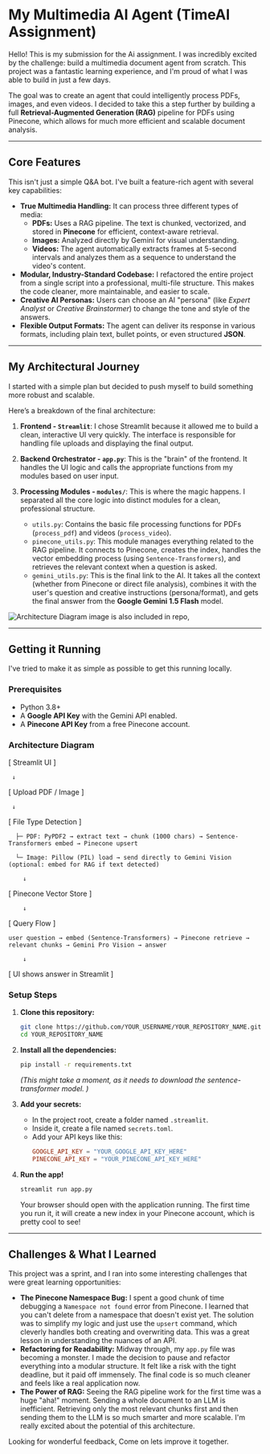# My Multimedia AI Agent (TimeAI Assignment)

Hello! This is my submission for the Ai assignment. I was incredibly excited by the challenge: build a multimedia document agent from scratch. This project was a fantastic learning experience, and I'm proud of what I was able to build in just a few days.

The goal was to create an agent that could intelligently process PDFs, images, and even videos. I decided to take this a step further by building a full **Retrieval-Augmented Generation (RAG)** pipeline for PDFs using Pinecone, which allows for much more efficient and scalable document analysis.

---

##  Core Features

This isn't just a simple Q&A bot. I've built a feature-rich agent with several key capabilities:

*   **True Multimedia Handling:** It can process three different types of media:
    *   **PDFs:** Uses a RAG pipeline. The text is chunked, vectorized, and stored in **Pinecone** for efficient, context-aware retrieval.
    *   **Images:** Analyzed directly by Gemini for visual understanding.
    *   **Videos:** The agent automatically extracts frames at 5-second intervals and analyzes them as a sequence to understand the video's content.
*   **Modular, Industry-Standard Codebase:** I refactored the entire project from a single script into a professional, multi-file structure. This makes the code cleaner, more maintainable, and easier to scale.
*   **Creative AI Personas:** Users can choose an AI "persona" (like *Expert Analyst* or *Creative Brainstormer*) to change the tone and style of the answers.
*   **Flexible Output Formats:** The agent can deliver its response in various formats, including plain text, bullet points, or even structured **JSON**.

---

##  My Architectural Journey

I started with a simple plan but decided to push myself to build something more robust and scalable.

Here’s a breakdown of the final architecture:

1.  **Frontend - `Streamlit`**: I chose Streamlit because it allowed me to build a clean, interactive UI very quickly. The interface is responsible for handling file uploads and displaying the final output.

2.  **Backend Orchestrator - `app.py`**: This is the "brain" of the frontend. It handles the UI logic and calls the appropriate functions from my modules based on user input.

3.  **Processing Modules - `modules/`**: This is where the magic happens. I separated all the core logic into distinct modules for a clean, professional structure.
    *   `utils.py`: Contains the basic file processing functions for PDFs (`process_pdf`) and videos (`process_video`).
    *   `pinecone_utils.py`: This module manages everything related to the RAG pipeline. It connects to Pinecone, creates the index, handles the vector embedding process (using `Sentence-Transformers`), and retrieves the relevant context when a question is asked.
    *   `gemini_utils.py`: This is the final link to the AI. It takes all the context (whether from Pinecone or direct file analysis), combines it with the user's question and creative instructions (persona/format), and gets the final answer from the **Google Gemini 1.5 Flash** model.

![Architecture Diagram](https://i.imgur.com/YOUR_ARCHITECTURE_DIAGRAM_URL.png )
image is also included in repo,

---

##  Getting it Running

I've tried to make it as simple as possible to get this running locally.

### **Prerequisites**
*   Python 3.8+
*   A **Google API Key** with the Gemini API enabled.
*   A **Pinecone API Key** from a free Pinecone account.

### **Architecture Diagram**
[ Streamlit UI ]
      
     ↓   
     
[ Upload PDF / Image ] 

     ↓   
     
[ File Type Detection ]
      

      ├─ PDF: PyPDF2 → extract text → chunk (1000 chars) → Sentence-Transformers embed → Pinecone upsert
         
      └─ Image: Pillow (PIL) load → send directly to Gemini Vision (optional: embed for RAG if text detected)
         
        ↓
[ Pinecone Vector Store ]

        ↓
[ Query Flow ]
   
    user question → embed (Sentence-Transformers) → Pinecone retrieve → relevant chunks → Gemini Pro Vision → answer
    
        ↓
[ UI shows answer in Streamlit ]
   


### **Setup Steps**

1.  **Clone this repository:**
    ```bash
    git clone https://github.com/YOUR_USERNAME/YOUR_REPOSITORY_NAME.git
    cd YOUR_REPOSITORY_NAME
    ```

2.  **Install all the dependencies:**
    ```bash
    pip install -r requirements.txt
    ```
    *(This might take a moment, as it needs to download the sentence-transformer model. )*

3.  **Add your secrets:**
    *   In the project root, create a folder named `.streamlit`.
    *   Inside it, create a file named `secrets.toml`.
    *   Add your API keys like this:
        ```toml
        GOOGLE_API_KEY = "YOUR_GOOGLE_API_KEY_HERE"
        PINECONE_API_KEY = "YOUR_PINECONE_API_KEY_HERE"
        ```

4.  **Run the app!**
    ```bash
    streamlit run app.py
    ```
    Your browser should open with the application running. The first time you run it, it will create a new index in your Pinecone account, which is pretty cool to see!

---

##  Challenges & What I Learned

This project was a sprint, and I ran into some interesting challenges that were great learning opportunities:

*   **The Pinecone Namespace Bug:** I spent a good chunk of time debugging a `Namespace not found` error from Pinecone. I learned that you can't delete from a namespace that doesn't exist yet. The solution was to simplify my logic and just use the `upsert` command, which cleverly handles both creating and overwriting data. This was a great lesson in understanding the nuances of an API.
*   **Refactoring for Readability:** Midway through, my `app.py` file was becoming a monster. I made the decision to pause and refactor everything into a modular structure. It felt like a risk with the tight deadline, but it paid off immensely. The final code is so much cleaner and feels like a real application now.
*   **The Power of RAG:** Seeing the RAG pipeline work for the first time was a huge "aha!" moment. Sending a whole document to an LLM is inefficient. Retrieving only the most relevant chunks first and then sending them to the LLM is so much smarter and more scalable. I'm really excited about the potential of this architecture.

Looking for wonderful feedback, Come on lets improve it together.
